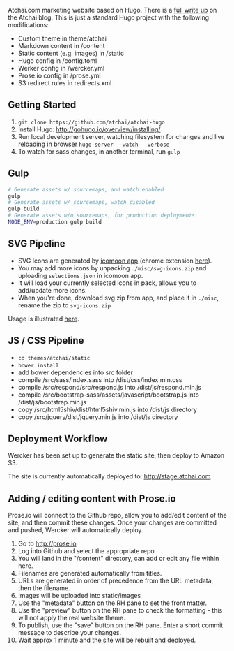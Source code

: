 Atchai.com marketing website based on Hugo. There is a [full write up](http://atchai.com/blog/the-cms-is-dead-long-live-hugo-wercker-proseio-and-cloudfront/) on the Atchai blog. This is just a standard Hugo project with the following modifications:

* Custom theme in theme/atchai
* Markdown content in /content
* Static content (e.g. images) in /static
* Hugo config in /config.toml
* Werker config in /wercker.yml
* Prose.io config in /prose.yml
* S3 redirect rules in redirects.xml

## Getting Started
1.  ```git clone https://github.com/atchai/atchai-hugo```
2.  Install Hugo:  http://gohugo.io/overview/installing/
3.  Run local development server, watching filesystem for changes and live reloading in browser
```hugo server --watch --verbose```
4.  To watch for sass changes, in another terminal, run `gulp`

## Gulp
```sh
# Generate assets w/ sourcemaps, and watch enabled
gulp
# Generate assets w/ sourcemaps, watch disabled
gulp build
# Generate assets w/o sourcemaps, for production deployments
NODE_ENV=production gulp build
```

## SVG Pipeline
* SVG Icons are generated by [icomoon app](https://icomoon.io/app/) (chrome extension [here](https://chrome.google.com/webstore/detail/icomoon/kppingdhhalimbaehfmhldppemnmlcjd?hl=en)). 
* You may add more icons by unpacking `./misc/svg-icons.zip` and uploading `selections.json` in icomoon app.
* It will load your currently selected icons in pack, allows you to add/update more icons.
* When you're done, download svg zip from app, and place it in `./misc`, rename the zip to `svg-icons.zip`   

Usage is illustrated [here](https://github.com/nanuclickity/atchai-hugo/blob/master/themes/atchai/layouts/blog/single.html#L26-L28).



## JS / CSS Pipeline
* ```cd themes/atchai/static```
* ```bower install```
* add bower dependencies into src folder
* compile /src/sass/index.sass into /dist/css/index.min.css
* compile /src/respond/src/respond.js into /dist/js/respond.min.js
* compile /src/bootstrap-sass/assets/javascript/bootstrap.js into /dist/js/bootstrap.min.js
* copy /src/html5shiv/dist/html5shiv.min.js into /dist/js directory
* copy /src/jquery/dist/jquery.min.js into /dist/js directory

## Deployment Workflow
Wercker has been set up to generate the static site, then deploy to Amazon S3.  

The site is currently automatically deployed to:  http://stage.atchai.com


## Adding / editing content with Prose.io
Prose.io will connect to the Github repo, allow you to add/edit content of the site, and then commit these changes.  Once your changes are committed and pushed, Wercker will automatically deploy.

1.  Go to http://prose.io
2.  Log into Github and select the appropriate repo
3.  You will land in the "/content" directory, can add or edit any file within here.
4.  Filenames are generated automatically from titles.
5.  URLs are generated in order of precedence from the URL metadata, then the filename.
6.  Images will be uploaded into static/images
7.  Use the "metadata" button on the RH pane to set the front matter.
8.  Use the "preview" button on the RH pane to check the formatting - this will not apply the real website theme.
9.  To publish, use the "save" button on the RH pane.  Enter a short commit message to describe your changes.
10.  Wait approx 1 minute and the site will be rebuilt and deployed.


